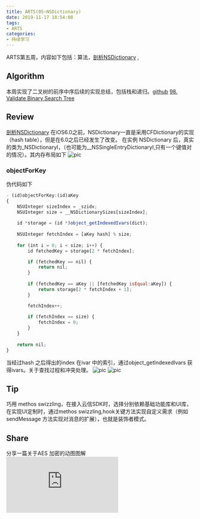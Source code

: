 ```yaml
---
title: ARTS(05~NSDictionary)
date: 2019-11-17 18:54:08
tags:
- ARTS
categories:
- 持续学习
---
```

ARTS第五周，内容如下包括：算法，[剖析NSDictionary](https://ciechanow.ski/exposing-nsdictionary/) , <!--more-->

## Algorithm
本周实现了二叉树的前序中序后续的实现总结，包括栈和递归。[github](https://github.com/yFeii/leetCodePractice)
[98. Validate Binary Search Tree](https://leetcode.com/problems/validate-binary-search-tree/submissions/)
## Review
[剖析NSDictionary](https://ciechanow.ski/exposing-nsdictionary/)
在iOS6.0之前，NSDictionary一直是采用CFDictionary的实现（hash table），但是在6.0之后已经发生了改变。
在实例 NSDictionary 后，真实的类为_NSDictionaryI，（也可能为__NSSingleEntryDictionaryI,只有一个键值对的情况）。其内存布局如下
![pic](https://yfeii-blog.oss-cn-hangzhou.aliyuncs.com/weekly-arts/WeChat2b1e9d15eab7e208f26571b4b2042bac.png)
### objectForKey
伪代码如下
```javascript
- (id)objectForKey:(id)aKey
{
    NSUInteger sizeIndex = _szidx;
    NSUInteger size = __NSDictionarySizes[sizeIndex];
    
    id *storage = (id *)object_getIndexedIvars(dict);
    
    NSUInteger fetchIndex = [aKey hash] % size;
    
    for (int i = 0; i < size; i++) {
        id fetchedKey = storage[2 * fetchIndex];

        if (fetchedKey == nil) {
            return nil;
        }
        
        if (fetchedKey == aKey || [fetchedKey isEqual:aKey]) {
            return storage[2 * fetchIndex + 1];
        }

        fetchIndex++;
        
        if (fetchIndex == size) {
            fetchIndex = 0;
        }
    }
    
    return nil;
}
```
当经过hash 之后得出的index  在ivar 中的索引，通过object_getIndexedIvars 获得ivars。关于查找过程和冲突处理。
![pic](https://yfeii-blog.oss-cn-hangzhou.aliyuncs.com/weekly-arts/B428FEA3-2556-446A-B4DD-7172550F7988.png)
![pic](https://yfeii-blog.oss-cn-hangzhou.aliyuncs.com/weekly-arts/3AD66FC0-F50C-407C-868F-DB198E27F490.png)
## Tip
巧用 methos swizzling，在接入云信SDK时，选择分别依赖基础功能库和UI库，在实现UI定制时，通过methos swizzling,hook关键方法实现自定义需求（例如 sendMessage 方法实现对消息的扩展），也就是装饰者模式。
## Share
分享一篇关于AES 加密的动图图解![图解](https://coolshell.cn/articles/3161.html)
